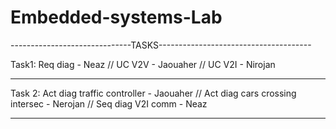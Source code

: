 # Embedded-systems-Lab
------------------------------TASKS--------------------------------------

Task1: Req diag - Neaz //
       UC V2V - Jaouaher //
       UC V2I - Nirojan
*************************************************************************

Task 2: Act diag traffic controller - Jaouaher //
        Act diag cars crossing intersec - Nerojan //
        Seq diag V2I comm - Neaz 
*************************************************************************
